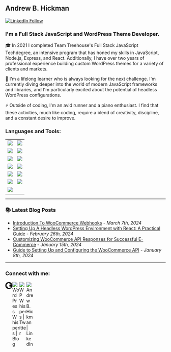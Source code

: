 ## Andrew B. Hickman

[![LinkedIn Follow](https://img.shields.io/badge/LinkedIn-0077B5?style=for-the-badge&logo=linkedin&logoColor=white)](https://www.linkedin.com/in/andrewbhickman/)

### I'm a Full Stack JavaScript and WordPress Theme Developer.
🎓 In 2021 I completed Team Treehouse's Full Stack JavaScript Techdegree, an intensive program that has honed my skills in JavaScript, Node.js, Express, and React. Additionally, I have over two years of professional experience building custom WordPress themes for a variety of clients and markets.

🌱 I'm a lifelong learner who is always looking for the next challenge. I'm currently diving deeper into the world of modern JavaScript frameworks and libraries, and I'm particularly excited about the potential of headless WordPress configurations.

⚡ Outside of coding, I'm an avid runner and a piano enthusiast. I find that these activities, much like coding, require a blend of creativity, discipline, and a constant desire to improve.



### Languages and Tools:

<table>
  <tr>
    <td><img src="https://img.shields.io/badge/WordPress-21759B?style=for-the-badge&logo=wordpress&logoColor=white"></td>
    <td><img src="https://img.shields.io/badge/PHP-777BB4?style=for-the-badge&logo=php&logoColor=white"></td>
  </tr>
  <tr>
    <td><img src="https://img.shields.io/badge/Sass-CC6699?style=for-the-badge&logo=sass&logoColor=white"></td>
    <td><img src="https://img.shields.io/badge/JavaScript-F7DF1E?style=for-the-badge&logo=javascript&logoColor=black"></td>
  </tr>
  <tr>
    <td><img src="https://img.shields.io/badge/Node.js-339933?style=for-the-badge&logo=nodedotjs&logoColor=white"></td>
    <td><img src="https://img.shields.io/badge/React-20232A?style=for-the-badge&logo=react&logoColor=61DAFB"></td>
  </tr>
  <tr>
    <td><img src="https://img.shields.io/badge/Express.js-000000?style=for-the-badge&logo=express&logoColor=white"></td>
    <td><img src="https://img.shields.io/badge/Pug-E3C29B?style=for-the-badge&logo=pug&logoColor=black"></td>
  </tr>
  <tr>
    <td><img src="https://img.shields.io/badge/HTML5-E34F26?style=for-the-badge&logo=html5&logoColor=white"></td>
    <td><img src="https://img.shields.io/badge/CSS3-1572B6?style=for-the-badge&logo=css3&logoColor=white"></td>
  </tr>
  <tr>
    <td><img src="https://img.shields.io/badge/SQLite-07405E?style=for-the-badge&logo=sqlite&logoColor=white"></td>
    <td><img src="https://img.shields.io/badge/Git-F05032?style=for-the-badge&logo=git&logoColor=white"></td>
  </tr>
  <tr>
    <td><img src="https://img.shields.io/badge/Postman-FF6C37?style=for-the-badge&logo=Postman&logoColor=white"></td>
  </tr>
</table>


---

### 📚 Latest Blog Posts

<!-- BLOGPOSTS:START -->
- [Introduction To WooCommerce Webhooks](https://wordpresswhispers.com/introduction-to-woocommerce-webhooks/?utm_source=rss&utm_medium=rss&utm_campaign=introduction-to-woocommerce-webhooks) - *March 7th, 2024*
- [Setting Up A Headless WordPress Environment with React: A Practical Guide](https://wordpresswhispers.com/setting-up-a-headless-wordpress-environment-with-react-a-practical-guide/?utm_source=rss&utm_medium=rss&utm_campaign=setting-up-a-headless-wordpress-environment-with-react-a-practical-guide) - *February 26th, 2024*
- [Customizing WooCommerce API Responses for Successful E-Commerce](https://wordpresswhispers.com/customizing-woocommerce-api-responses/?utm_source=rss&utm_medium=rss&utm_campaign=customizing-woocommerce-api-responses) - *January 15th, 2024*
- [Guide to Setting Up and Configuring the WooCommerce API](https://wordpresswhispers.com/guide-to-setting-up-and-configuring-the-woocommerce-api/?utm_source=rss&utm_medium=rss&utm_campaign=guide-to-setting-up-and-configuring-the-woocommerce-api) - *January 8th, 2024*
<!-- BLOGPOSTS:END -->



---

### Connect with me:

[<img align="left" alt="andrewhickman.me" width="22px" src="https://raw.githubusercontent.com/iconic/open-iconic/master/svg/globe.svg" />](http://andrewhickman.me)
[<img align="left" alt="WordPress Whispers | Blog" width="22px" src="https://cdn.jsdelivr.net/npm/simple-icons@v3/icons/wordpress.svg" />](https://wordpresswhispers.com)
[<img align="left" alt="WPWhispers | Twitter" width="22px" src="https://cdn.jsdelivr.net/npm/simple-icons@v3/icons/twitter.svg" />](https://twitter.com/WPWhispers)
[<img align="left" alt="Andrew B. Hickman | LinkedIn" width="22px" src="https://cdn.jsdelivr.net/npm/simple-icons@v3/icons/linkedin.svg" />](https://linkedin.com/in/andrewbhickman)



<br />
<br />
